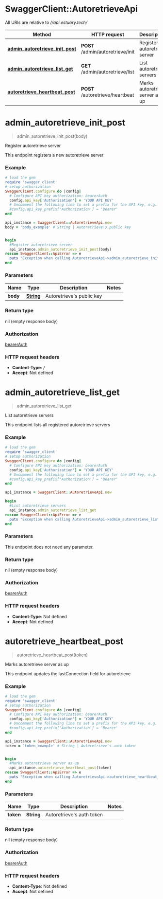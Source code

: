 # SwaggerClient::AutoretrieveApi

All URIs are relative to *//api.estuary.tech/*

Method | HTTP request | Description
------------- | ------------- | -------------
[**admin_autoretrieve_init_post**](AutoretrieveApi.md#admin_autoretrieve_init_post) | **POST** /admin/autoretrieve/init | Register autoretrieve server
[**admin_autoretrieve_list_get**](AutoretrieveApi.md#admin_autoretrieve_list_get) | **GET** /admin/autoretrieve/list | List autoretrieve servers
[**autoretrieve_heartbeat_post**](AutoretrieveApi.md#autoretrieve_heartbeat_post) | **POST** /autoretrieve/heartbeat | Marks autoretrieve server as up

# **admin_autoretrieve_init_post**
> admin_autoretrieve_init_post(body)

Register autoretrieve server

This endpoint registers a new autoretrieve server

### Example
```ruby
# load the gem
require 'swagger_client'
# setup authorization
SwaggerClient.configure do |config|
  # Configure API key authorization: bearerAuth
  config.api_key['Authorization'] = 'YOUR API KEY'
  # Uncomment the following line to set a prefix for the API key, e.g. 'Bearer' (defaults to nil)
  #config.api_key_prefix['Authorization'] = 'Bearer'
end

api_instance = SwaggerClient::AutoretrieveApi.new
body = 'body_example' # String | Autoretrieve's public key


begin
  #Register autoretrieve server
  api_instance.admin_autoretrieve_init_post(body)
rescue SwaggerClient::ApiError => e
  puts "Exception when calling AutoretrieveApi->admin_autoretrieve_init_post: #{e}"
end
```

### Parameters

Name | Type | Description  | Notes
------------- | ------------- | ------------- | -------------
 **body** | [**String**](String.md)| Autoretrieve&#x27;s public key | 

### Return type

nil (empty response body)

### Authorization

[bearerAuth](../README.md#bearerAuth)

### HTTP request headers

 - **Content-Type**: */*
 - **Accept**: Not defined



# **admin_autoretrieve_list_get**
> admin_autoretrieve_list_get

List autoretrieve servers

This endpoint lists all registered autoretrieve servers

### Example
```ruby
# load the gem
require 'swagger_client'
# setup authorization
SwaggerClient.configure do |config|
  # Configure API key authorization: bearerAuth
  config.api_key['Authorization'] = 'YOUR API KEY'
  # Uncomment the following line to set a prefix for the API key, e.g. 'Bearer' (defaults to nil)
  #config.api_key_prefix['Authorization'] = 'Bearer'
end

api_instance = SwaggerClient::AutoretrieveApi.new

begin
  #List autoretrieve servers
  api_instance.admin_autoretrieve_list_get
rescue SwaggerClient::ApiError => e
  puts "Exception when calling AutoretrieveApi->admin_autoretrieve_list_get: #{e}"
end
```

### Parameters
This endpoint does not need any parameter.

### Return type

nil (empty response body)

### Authorization

[bearerAuth](../README.md#bearerAuth)

### HTTP request headers

 - **Content-Type**: Not defined
 - **Accept**: Not defined



# **autoretrieve_heartbeat_post**
> autoretrieve_heartbeat_post(token)

Marks autoretrieve server as up

This endpoint updates the lastConnection field for autoretrieve

### Example
```ruby
# load the gem
require 'swagger_client'
# setup authorization
SwaggerClient.configure do |config|
  # Configure API key authorization: bearerAuth
  config.api_key['Authorization'] = 'YOUR API KEY'
  # Uncomment the following line to set a prefix for the API key, e.g. 'Bearer' (defaults to nil)
  #config.api_key_prefix['Authorization'] = 'Bearer'
end

api_instance = SwaggerClient::AutoretrieveApi.new
token = 'token_example' # String | Autoretrieve's auth token


begin
  #Marks autoretrieve server as up
  api_instance.autoretrieve_heartbeat_post(token)
rescue SwaggerClient::ApiError => e
  puts "Exception when calling AutoretrieveApi->autoretrieve_heartbeat_post: #{e}"
end
```

### Parameters

Name | Type | Description  | Notes
------------- | ------------- | ------------- | -------------
 **token** | **String**| Autoretrieve&#x27;s auth token | 

### Return type

nil (empty response body)

### Authorization

[bearerAuth](../README.md#bearerAuth)

### HTTP request headers

 - **Content-Type**: Not defined
 - **Accept**: Not defined



